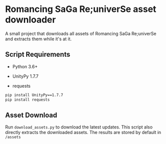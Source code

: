 # Romancing SaGa Re;univerSe asset downloader

A small project that downloads all assets of Romancing SaGa Re;univerSe and extracts them while it's at it.


## Script Requirements

- Python 3.6+

- UnityPy 1.7.7
- requests

```cmd
pip install UnityPy==1.7.7
pip install requests
```

## Asset Download

Run ``download_assets.py`` to download the latest updates.
This script also directly extracts the downloaded assets.
The results are stored by default in ``/assets``

